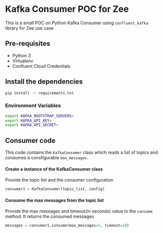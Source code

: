 # Kafka Consumer POC for Zee

This is a small POC on Python Kafka Consumer using `confluent_kafka` library for Zee use case

## Pre-requisites

- Python 3
- Virtualenv
- Confluent Cloud Credentials

## Install the dependencies

```bash
pip install -r requirements.txt
```

### Environment Variables

```bash
export KAFKA_BOOTSTRAP_SERVERS=
export KAFKA_API_KEY=
export KAFKA_API_SECRET=
```

## Consumer code

This code contains the `KafkaConsumer` class which reads a list of topics and consumes a consfigurable `max_messages`.

#### Create a instance of the KafkaConsumer class

Provide the topic list and the consumer configuration

```python
consumer1 = KafkaConsumer(topic_list, config)
```


#### Consume the max messages from the topic list

Provide the max messages and timeout(in seconds) value to the `consume` method. It returns the consumed messages

```python
messages = consumer1.consume(max_messages=5, timeout=10)
```
